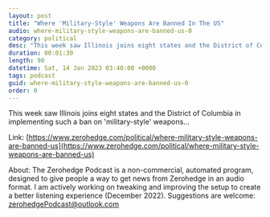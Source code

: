 ```yaml
---
layout: post
title: "Where 'Military-Style' Weapons Are Banned In The US"
audio: where-military-style-weapons-are-banned-us-0
category: political
desc: "This week saw Illinois joins eight states and the District of Columbia in implementing such a ban on 'military-style' weapons..."
duration: 00:01:30
length: 90
datetime: Sat, 14 Jan 2023 03:40:00 +0000
tags: podcast
guid: where-military-style-weapons-are-banned-us-0
order: 0
---
```

This week saw Illinois joins eight states and the District of Columbia in implementing such a ban on 'military-style' weapons...

Link: [https://www.zerohedge.com/political/where-military-style-weapons-are-banned-us](https://www.zerohedge.com/political/where-military-style-weapons-are-banned-us)

About: The Zerohedge Podcast is a non-commercial, automated program, designed to give people a way to get news from Zerohedge in an audio format.  I am actively working on tweaking and improving the setup to create a better listening experience (December 2022).  Suggestions are welcome: [zerohedgePodcast@outlook.com](mailto:zerohedgePodcast@outlook.com)